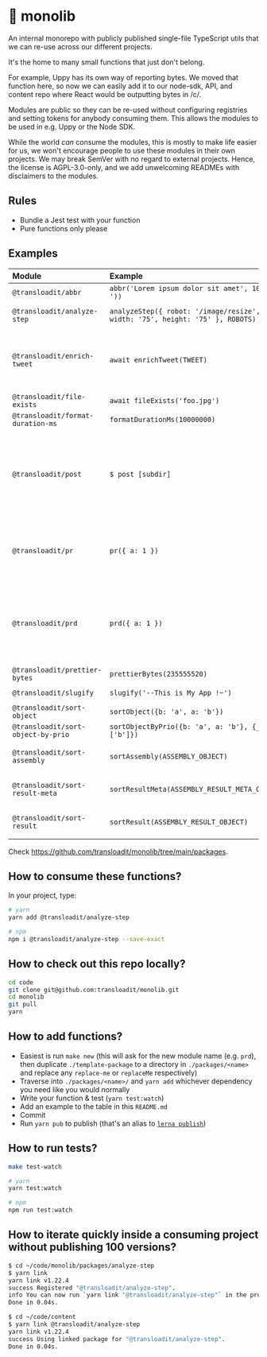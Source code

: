 # :house_with_garden: monolib

An internal monorepo with publicly published single-file TypeScript utils that we can re-use across our different projects.

It's the home to many small functions that just don't belong.

For example, Uppy has its own way of reporting bytes. We moved that function here, so now we can easily add it to our node-sdk, API, and content repo where React would be outputting bytes in /c/.

Modules are public so they can be re-used without configuring registries and setting tokens for anybody consuming them. This allows the modules to be used in e.g. Uppy or the Node SDK.

While the world _can_ consume the modules, this is mostly to make life easier for us, we won't encourage people to use these modules in their own projects. We may break SemVer with no regard to external projects. Hence, the license is AGPL-3.0-only, and we add unwelcoming READMEs with disclaimers to the modules.

## Rules

- Bundle a Jest test with your function
- Pure functions only please

## Examples

| Module                             | Example                                                                      | Result                                                                      |
| :--------------------------------- | :--------------------------------------------------------------------------- | :-------------------------------------------------------------------------- |
| `@transloadit/abbr`                | `abbr('Lorem ipsum dolor sit amet', 10, ' .. '))`                            | `'Lor .. met'`                                                              |
| `@transloadit/analyze-step`        | `analyzeStep({ robot: '/image/resize', width: '75', height: '75' }, ROBOTS)` | `'Resize images to 75×75'`                                                  |
| `@transloadit/enrich-tweet`        | `await enrichTweet(TWEET)`                                                   | The text of the tweet, linked, short URLs expanded                          |
| `@transloadit/file-exists`         | `await fileExists('foo.jpg')`                                                | `true`                                                                      |
| `@transloadit/format-duration-ms`  | `formatDurationMs(10000000)`                                                 | `'2h46m40s'`                                                                |
| `@transloadit/post`                | `$ post [subdir]`                                                            | Asks questions and creates a markdown post, by default in subdir `./_posts` |
| `@transloadit/pr`                  | `pr({ a: 1 })`                                                               | Dumps `{a: 1}` on the console, used for debugging                           |
| `@transloadit/prd`                 | `prd({ a: 1 })`                                                              | Dumps `{a: 1}` on the console and exits program, used for debugging         |
| `@transloadit/prettier-bytes`      | `prettierBytes(235555520)`                                                   | `'225 MB'`                                                                  |
| `@transloadit/slugify`             | `slugify('--This is My App !~')`                                             | `'this-is-my-app'`                                                          |
| `@transloadit/sort-object`         | `sortObject({b: 'a', a: 'b'})`                                               | `{a: 'b', b: 'a'}`                                                          |
| `@transloadit/sort-object-by-prio` | `sortObjectByPrio({b: 'a', a: 'b'}, {_: ['b']})`                             | `{b: 'a', a: 'b'}`                                                          |
| `@transloadit/sort-assembly`       | `sortAssembly(ASSEMBLY_OBJECT)`                                              | Sorted Assembly Object                                                      |
| `@transloadit/sort-result-meta`    | `sortResultMeta(ASSEMBLY_RESULT_META_OBJECT)`                                | Sorted Assembly Object                                                      |
| `@transloadit/sort-result`         | `sortResult(ASSEMBLY_RESULT_OBJECT)`                                         | Sorted Assembly Object                                                      |

Check <https://github.com/transloadit/monolib/tree/main/packages>.

## How to consume these functions?

In your project, type:

```bash
# yarn
yarn add @transloadit/analyze-step

# npm
npm i @transloadit/analyze-step --save-exact
```

## How to check out this repo locally?

```bash
cd code
git clone git@github.com:transloadit/monolib.git
cd monolib
git pull
yarn
```

## How to add functions?

- Easiest is run `make new` (this will ask for the new module name (e.g. `prd`), then duplicate `./template-package` to a directory in `./packages/<name>` and replace any `replace-me` or `replaceMe` respectively)
- Traverse into `./packages/<name>/` and `yarn add` whichever dependency you need like you would normally
- Write your function & test (`yarn test:watch`)
- Add an example to the table in this `README.md`
- Commit
- Run `yarn pub` to publish (that's an alias to [`lerna publish`](https://lerna.js.org/#command-publish))

## How to run tests?

```bash
make test-watch

# yarn
yarn test:watch

# npm
npm run test:watch
```

## How to iterate quickly inside a consuming project without publishing 100 versions?

```bash
$ cd ~/code/monolib/packages/analyze-step
$ yarn link
yarn link v1.22.4
success Registered "@transloadit/analyze-step".
info You can now run `yarn link "@transloadit/analyze-step"` in the projects where you want to use this package and it will be used instead.
Done in 0.04s.

$ cd ~/code/content
$ yarn link @transloadit/analyze-step
yarn link v1.22.4
success Using linked package for "@transloadit/analyze-step".
Done in 0.04s.
```
